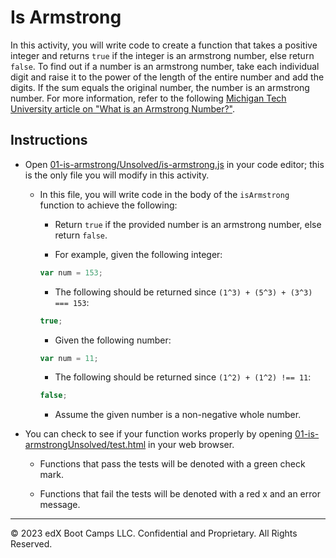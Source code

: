 # Is Armstrong

In this activity, you will write code to create a function that takes a positive integer and returns `true` if the integer is an armstrong number, else return `false`. To find out if a number is an armstrong number, take each individual digit and raise it to the power of the length of the entire number and add the digits. If the sum equals the original number, the number is an armstrong number. For more information, refer to the following [Michigan Tech University article on "What is an Armstrong Number?"](https://pages.mtu.edu/~shene/COURSES/cs201/NOTES/chap04/arms.html).

## Instructions

* Open [01-is-armstrong/Unsolved/is-armstrong.js](./Unsolved/is-armstrong.js) in your code editor; this is the only file you will modify in this activity.

  * In this file, you will write code in the body of the `isArmstrong` function to achieve the following:

    * Return `true` if the provided number is an armstrong number, else return `false`.

    * For example, given the following integer:

    ```js
    var num = 153;
    ```

    * The following should be returned since `(1^3) + (5^3) + (3^3) === 153`:

    ```js
    true;
    ```

    * Given the following number:

    ```js
    var num = 11;
    ```

    * The following should be returned since `(1^2) + (1^2) !== 11`:

    ```js
    false;
    ```

    * Assume the given number is a non-negative whole number.

* You can check to see if your function works properly by opening [01-is-armstrongUnsolved/test.html](./Unsolved/test.html) in your web browser.

  * Functions that pass the tests will be denoted with a green check mark.

  * Functions that fail the tests will be denoted with a red x and an error message.

---
© 2023 edX Boot Camps LLC. Confidential and Proprietary. All Rights Reserved.
